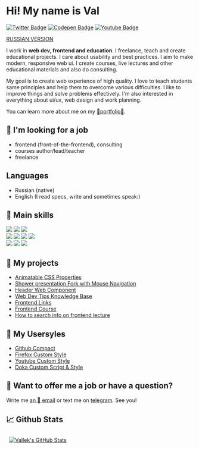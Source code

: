 # Hi! My name is Val

[![Twitter Badge](https://img.shields.io/badge/Twitter-profile-informational?style=flat&logo=twitter&logoColor=white&color=1CA2F1)](https://twitter.com/_vallek)
[![Codepen Badge](https://img.shields.io/badge/CodePen-profile-informational?style=flat&logo=codepen&logoColor=white&color=black)](https://codepen.io/vallek)
[![Youtube Badge](https://img.shields.io/badge/Youtube-channel-informational?style=flat&logo=twitter&logoColor=white&color=e60000)](https://www.youtube.com/channel/UCzS4sE_0ltfSz6qx_FUCTdA)

[RUSSIAN VERSION](README.md)

I work in **web dev, frontend and education**. I freelance, teach and create educational projects. I care about usability and best practices. I aim to make modern, responsive web ui. I create courses, live lectures and other educational materials and also do consulting.

My goal is to create web experience of high quality. I love to teach students same principles and help them to overcome various difficulties. I like to improve things and solve problems effectively. I'm also interested in everything about ui/ux, web design and work planning.

You can learn more about me on my [💎portfolio💎](https://vallek.github.io/).

## 🔎 I'm looking for a job
* frontend (front-of-the-frontend), consulting
* courses author/lead/teacher
* freelance

## Languages
* Russian (native)
* English (I read specs, write and sometimes speak:)

## 💼 Main skills
[![](https://img.shields.io/badge/Code-HTML-informational?style=flat&logo=html5&logoColor=white&color=blue)](https://vallek.github.io/pages/site/en/skills.html#html)
[![](https://img.shields.io/badge/Code-CSS-informational?style=flat&logo=css3&logoColor=white&color=orange)](https://vallek.github.io/pages/site/en/skills.html#html)
[![](https://img.shields.io/badge/Code-JavaScript-informational?style=flat&logo=javascript&logoColor=white&color=yellow)](https://vallek.github.io/pages/site/en/skills.html#js)<br>
[![](https://img.shields.io/badge/Code-Git-informational?style=flat&logo=git&logoColor=white&color=darkgreen)](https://vallek.github.io/pages/site/en/skills.html#git)
[![](https://img.shields.io/badge/Code-BEM-informational?style=flat&logo=bem&logoColor=white&color=darkgreen)](https://vallek.github.io/pages/site/en/skills.html#bem)
[![](https://img.shields.io/badge/Tools-Figma-informational?style=flat&logo=figma&logoColor=white&color=darkgreen)](https://vallek.github.io/pages/site/en/skills.html#figma)
[![](https://img.shields.io/badge/Code-Jekyll-informational?style=flat&logo=jekyll&logoColor=white&color=darkgreen)](https://vallek.github.io/pages/site/en/skills.html#jekyll)<br>
[![](https://img.shields.io/badge/Tools-npm-informational?style=flat&logo=npm&logoColor=white&color=darkgreen)](https://vallek.github.io/pages/site/en/skills.html#node)
[![](https://img.shields.io/badge/Code-gulp-informational?style=flat&logo=gulp&logoColor=white&color=darkgreen)](https://vallek.github.io/pages/site/en/skills.html#build)
[![](https://img.shields.io/badge/Tools-esbuild-informational?style=flat&logo=esbuild&logoColor=white&color=darkgreen)](https://vallek.github.io/pages/site/en/skills.html#build)

## 📌 My projects
* [Animatable CSS Properties](https://vallek.github.io/animatable-css/)
* [Shower presentation Fork with Mouse Navigation](https://github.com/Vallek/shower)
* [Header Web Component](https://github.com/Vallek/vallek-custom-header)
* [Web Dev Tips Knowledge Base](https://vallek.github.io/webdevtips/en/)
* [Frontend Links](https://vallek.github.io/web-links/en/index.html)
* [Frontend Course](https://vallek.github.io/pages/courses/en/web.html)
* [How to search info on frontend lecture](https://vallek.github.io/pages/projects/en/search.html)

## 🧰 My Usersyles
* [Github Compact](https://github.com/Vallek/vallek-github-custom-css)
* [Firefox Custom Style](https://github.com/Vallek/vallek-firefox-custom-css)
* [Youtube Custom Style](https://github.com/Vallek/vallek-youtube-custom-css)
* [Doka Custom Script & Style](https://github.com/Vallek/vallek-doka-search)

## 💬 Want to offer me a job or have a question?
Write me [an 📧 email](mailto:vwebdis@gmail.com) or text me on [telegram](https://t.me/webval). See you!

## 📈 Github Stats
<a href="https://github.com/Vallek">
  <img style="margin:0.5rem" src="https://github-readme-stats.vercel.app/api?username=vallek&hide_rank=true&show_icons=true&line_height=27&count_private=true&title_color=da575c&text_color=c9cacc&icon_color=da575c&bg_color=1A2B34" alt="Vallek's GitHub Stats">
</a>
